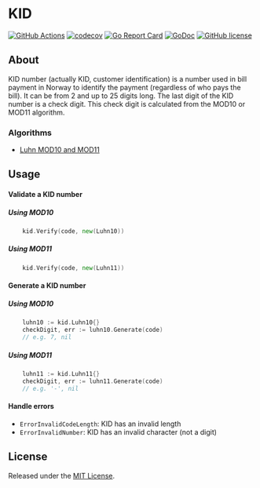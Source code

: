 # KID

[![GitHub Actions](https://github.com/limoli/kid/workflows/Go/badge.svg?branch=main)](https://github.com/limoli/kid/actions?query=workflow%3AGo+branch%3Amain)
[![codecov](https://codecov.io/gh/limoli/kid/branch/master/graph/badge.svg)](https://codecov.io/gh/osamingo/checkdigit)
[![Go Report Card](https://goreportcard.com/badge/limoli/kid)](https://goreportcard.com/report/osamingo/checkdigit)
[![GoDoc](https://godoc.org/github.com/limoli/kid?status.svg)](https://godoc.org/github.com/osamingo/checkdigit)
[![GitHub license](https://img.shields.io/badge/license-MIT-blue.svg)](https://raw.githubusercontent.com/limoli/kid/master/LICENSE)

## About

KID number (actually KID, customer identification) is a number used in bill payment in Norway to identify the payment 
(regardless of who pays the bill). It can be from 2 and up to 25 digits long. The last digit of the KID number is a 
check digit. This check digit is calculated from the MOD10 or MOD11 algorithm.

### Algorithms

- [Luhn MOD10 and MOD11](https://en.wikipedia.org/wiki/Luhn_algorithm)

## Usage

#### Validate a KID number
##### Using MOD10
```go
    kid.Verify(code, new(Luhn10))
```

##### Using MOD11
```go
    kid.Verify(code, new(Luhn11))
```

#### Generate a KID number
##### Using MOD10
```go
    luhn10 := kid.Luhn10{}
    checkDigit, err := luhn10.Generate(code)
    // e.g. 7, nil
```

##### Using MOD11
```go
    luhn11 := kid.Luhn11{}
    checkDigit, err := luhn11.Generate(code)
    // e.g. '-', nil
```

#### Handle errors

- `ErrorInvalidCodeLength`: KID has an invalid length  
- `ErrorInvalidNumber`: KID has an invalid character (not a digit)

## License

Released under the [MIT License](https://github.com/limoli/kid/blob/main/LICENSE).